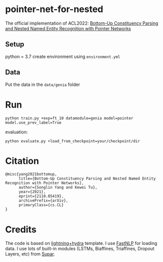 # pointer-net-for-nested
The official implementation of ACL2022: [Bottom-Up Constituency Parsing and Nested Named Entity Recognition with Pointer Networks](https://arxiv.org/pdf/2110.05419.pdf)


## Setup
python = 3.7
create environment using `environment.yml`

## Data
Put the data in the `data/genia` folder
 
# Run
```
python train.py +exp=ft_10 datamodule=genia model=pointer model.use_prev_label=True
```

evaluation:
```
python evaluate.py +load_from_checkpoint=your/checkpoint/dir
```   


# Citation
```
@misc{yang2021bottomup,
      title={Bottom-Up Constituency Parsing and Nested Named Entity Recognition with Pointer Networks}, 
      author={Songlin Yang and Kewei Tu},
      year={2021},
      eprint={2110.05419},
      archivePrefix={arXiv},
      primaryClass={cs.CL}
}
```

# Credits
The code is based on [lightning+hydra](https://github.com/ashleve/lightning-hydra-template) template. I use [FastNLP](https://github.com/fastnlp/fastNLP) for loading data. I use lots of built-in modules (LSTMs, Biaffines, Triaffines, Dropout Layers, etc) from [Supar](https://github.com/yzhangcs/parser/tree/main/supar).  



